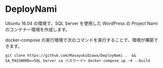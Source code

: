 # DeployNami
Ubuntu 16.04 の環境で、SQL Server を使用した WordPress の Project Nami のコンテナー環境を作成します。

docker-compose の実行環境で次のコマンドを実行することで、環境が構築できます。

```
git clone https://github.com/MasayukiOzawa/DeployNami .  && SA_PASSWORD=<SQL Server sa パスワード> docker-compose up -d --build
```
